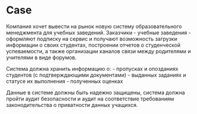 # Case

Компания хочет вывести на рынок новую систему образовательного менеджмента для учебных заведений.
Заказчики - учебные заведения - оформляют подписку на сервис и получают возможность загрузки информации о своих студентах, построении отчетов о студенческой успеваемости, а также организации каналов связи между родителями и учителями в виде форумов.

Система должна хранить информацию о:
    - пропусках и опозданиях студентов (с подтверждающими документами)
    - выданных заданиях и статусе их выполнения
    - полученных оценках

Данные в системе должны быть надежно защищены, система должна пройти аудит безопасности и аудит на соответствие требованиям законодительства о приватности данных учащихся.